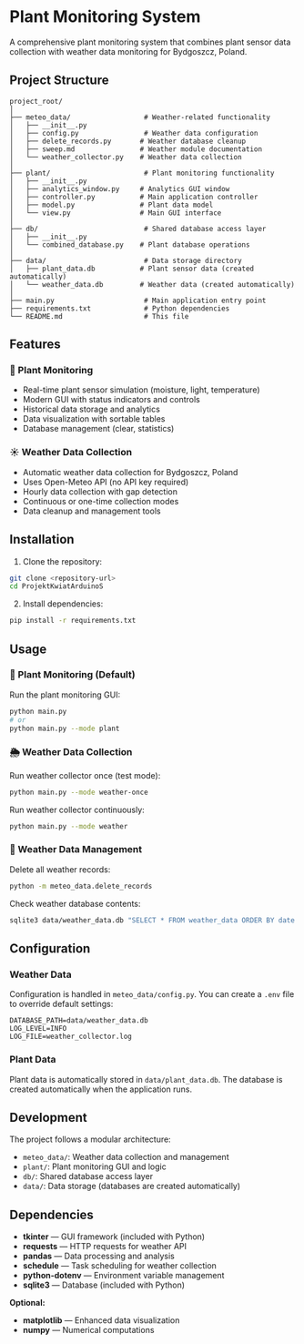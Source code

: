# Plant Monitoring System

A comprehensive plant monitoring system that combines plant sensor data collection with weather data monitoring for Bydgoszcz, Poland.

## Project Structure

```
project_root/
│
├── meteo_data/                  # Weather-related functionality
│   ├── __init__.py
│   ├── config.py                # Weather data configuration
│   ├── delete_records.py       # Weather database cleanup
│   ├── sweep.md                # Weather module documentation
│   └── weather_collector.py    # Weather data collection
│
├── plant/                       # Plant monitoring functionality
│   ├── __init__.py
│   ├── analytics_window.py     # Analytics GUI window
│   ├── controller.py           # Main application controller
│   ├── model.py                # Plant data model
│   └── view.py                 # Main GUI interface
│
├── db/                          # Shared database access layer
│   ├── __init__.py
│   └── combined_database.py    # Plant database operations
│
├── data/                        # Data storage directory
│   ├── plant_data.db           # Plant sensor data (created automatically)
│   └── weather_data.db         # Weather data (created automatically)
│
├── main.py                      # Main application entry point
├── requirements.txt             # Python dependencies
└── README.md                    # This file
```

## Features

### 🌱 Plant Monitoring

- Real-time plant sensor simulation (moisture, light, temperature)
- Modern GUI with status indicators and controls
- Historical data storage and analytics
- Data visualization with sortable tables
- Database management (clear, statistics)

### ☀️ Weather Data Collection

- Automatic weather data collection for Bydgoszcz, Poland
- Uses Open-Meteo API (no API key required)
- Hourly data collection with gap detection
- Continuous or one-time collection modes
- Data cleanup and management tools

## Installation

1. Clone the repository:

```bash
git clone <repository-url>
cd ProjektKwiatArduinoS
```

2. Install dependencies:

```bash
pip install -r requirements.txt
```

## Usage

### 🌿 Plant Monitoring (Default)

Run the plant monitoring GUI:

```bash
python main.py
# or
python main.py --mode plant
```

### 🌦️ Weather Data Collection

Run weather collector once (test mode):

```bash
python main.py --mode weather-once
```

Run weather collector continuously:

```bash
python main.py --mode weather
```

### 🧹 Weather Data Management

Delete all weather records:

```bash
python -m meteo_data.delete_records
```

Check weather database contents:

```bash
sqlite3 data/weather_data.db "SELECT * FROM weather_data ORDER BY date DESC, time DESC LIMIT 10;"
```

## Configuration

### Weather Data

Configuration is handled in `meteo_data/config.py`. You can create a `.env` file to override default settings:

```env
DATABASE_PATH=data/weather_data.db
LOG_LEVEL=INFO
LOG_FILE=weather_collector.log
```

### Plant Data

Plant data is automatically stored in `data/plant_data.db`. The database is created automatically when the application runs.

## Development

The project follows a modular architecture:

- `meteo_data/`: Weather data collection and management
- `plant/`: Plant monitoring GUI and logic
- `db/`: Shared database access layer
- `data/`: Data storage (databases are created automatically)

## Dependencies

- **tkinter** — GUI framework (included with Python)
- **requests** — HTTP requests for weather API
- **pandas** — Data processing and analysis
- **schedule** — Task scheduling for weather collection
- **python-dotenv** — Environment variable management
- **sqlite3** — Database (included with Python)

**Optional:**

- **matplotlib** — Enhanced data visualization
- **numpy** — Numerical computations
